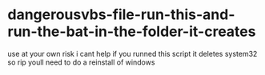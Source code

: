 # dangerousvbs-file-run-this-and-run-the-bat-in-the-folder-it-creates
use at your own risk i cant help if you runned this script it deletes system32 so rip youll need to do a reinstall of windows
